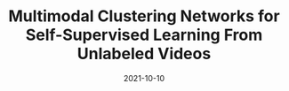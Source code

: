 ---
title: "Multimodal Clustering Networks for Self-Supervised Learning From Unlabeled Videos"
authors:
  - key: brianchen
  - key: andrewrouditchenko
  - key: kevinduarte
  - key: hildekuehne
  - key: samthomas
  - key: angieboggust
  - key: rameswarpanda
  - key: briankingsbury
  - key: rogerioferis
  - key: daveharwath
  - key: jimglass
  - key: brianchen
  - key: dhirajjoshi
  - key: michaelpicheny
venue: iccv
type: conference
date: 2021-10-10
doi: 10.1109/ICCV48922.2021.00791
first_author: false
links:
  - name: Paper
    icon: paper
    url: "https://arxiv.org/pdf/2104.12671"
---